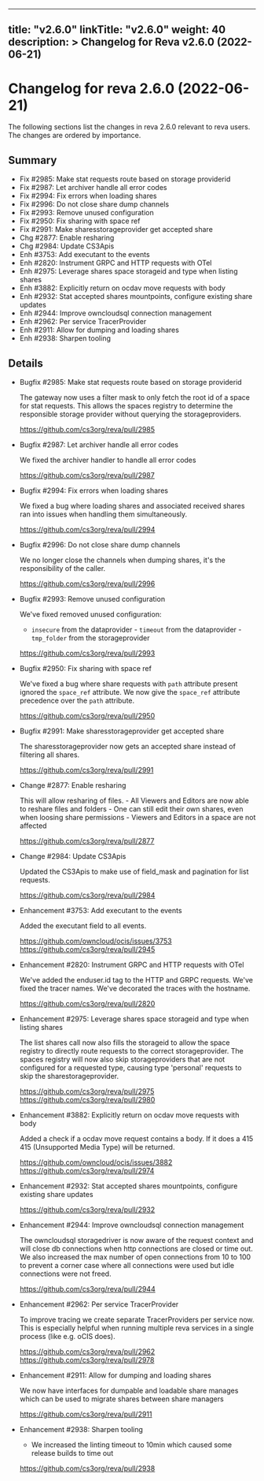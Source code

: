 
---
title: "v2.6.0"
linkTitle: "v2.6.0"
weight: 40
description: >
  Changelog for Reva v2.6.0 (2022-06-21)
---

Changelog for reva 2.6.0 (2022-06-21)
=======================================

The following sections list the changes in reva 2.6.0 relevant to
reva users. The changes are ordered by importance.

Summary
-------

 * Fix #2985: Make stat requests route based on storage providerid
 * Fix #2987: Let archiver handle all error codes
 * Fix #2994: Fix errors when loading shares
 * Fix #2996: Do not close share dump channels
 * Fix #2993: Remove unused configuration
 * Fix #2950: Fix sharing with space ref
 * Fix #2991: Make sharesstorageprovider get accepted share
 * Chg #2877: Enable resharing
 * Chg #2984: Update CS3Apis
 * Enh #3753: Add executant to the events
 * Enh #2820: Instrument GRPC and HTTP requests with OTel
 * Enh #2975: Leverage shares space storageid and type when listing shares
 * Enh #3882: Explicitly return on ocdav move requests with body
 * Enh #2932: Stat accepted shares mountpoints, configure existing share updates
 * Enh #2944: Improve owncloudsql connection management
 * Enh #2962: Per service TracerProvider
 * Enh #2911: Allow for dumping and loading shares
 * Enh #2938: Sharpen tooling

Details
-------

 * Bugfix #2985: Make stat requests route based on storage providerid

   The gateway now uses a filter mask to only fetch the root id of a space for stat requests. This
   allows the spaces registry to determine the responsible storage provider without querying
   the storageproviders.

   https://github.com/cs3org/reva/pull/2985

 * Bugfix #2987: Let archiver handle all error codes

   We fixed the archiver handler to handle all error codes

   https://github.com/cs3org/reva/pull/2987

 * Bugfix #2994: Fix errors when loading shares

   We fixed a bug where loading shares and associated received shares ran into issues when
   handling them simultaneously.

   https://github.com/cs3org/reva/pull/2994

 * Bugfix #2996: Do not close share dump channels

   We no longer close the channels when dumping shares, it's the responsibility of the caller.

   https://github.com/cs3org/reva/pull/2996

 * Bugfix #2993: Remove unused configuration

   We've fixed removed unused configuration:

   - `insecure` from the dataprovider - `timeout` from the dataprovider - `tmp_folder` from the
   storageprovider

   https://github.com/cs3org/reva/pull/2993

 * Bugfix #2950: Fix sharing with space ref

   We've fixed a bug where share requests with `path` attribute present ignored the `space_ref`
   attribute. We now give the `space_ref` attribute precedence over the `path` attribute.

   https://github.com/cs3org/reva/pull/2950

 * Bugfix #2991: Make sharesstorageprovider get accepted share

   The sharesstorageprovider now gets an accepted share instead of filtering all shares.

   https://github.com/cs3org/reva/pull/2991

 * Change #2877: Enable resharing

   This will allow resharing of files. - All Viewers and Editors are now able to reshare files and
   folders - One can still edit their own shares, even when loosing share permissions - Viewers and
   Editors in a space are not affected

   https://github.com/cs3org/reva/pull/2877

 * Change #2984: Update CS3Apis

   Updated the CS3Apis to make use of field_mask and pagination for list requests.

   https://github.com/cs3org/reva/pull/2984

 * Enhancement #3753: Add executant to the events

   Added the executant field to all events.

   https://github.com/owncloud/ocis/issues/3753
   https://github.com/cs3org/reva/pull/2945

 * Enhancement #2820: Instrument GRPC and HTTP requests with OTel

   We've added the enduser.id tag to the HTTP and GRPC requests. We've fixed the tracer names.
   We've decorated the traces with the hostname.

   https://github.com/cs3org/reva/pull/2820

 * Enhancement #2975: Leverage shares space storageid and type when listing shares

   The list shares call now also fills the storageid to allow the space registry to directly route
   requests to the correct storageprovider. The spaces registry will now also skip
   storageproviders that are not configured for a requested type, causing type 'personal'
   requests to skip the sharestorageprovider.

   https://github.com/cs3org/reva/pull/2975
   https://github.com/cs3org/reva/pull/2980

 * Enhancement #3882: Explicitly return on ocdav move requests with body

   Added a check if a ocdav move request contains a body. If it does a 415 415 (Unsupported Media
   Type) will be returned.

   https://github.com/owncloud/ocis/issues/3882
   https://github.com/cs3org/reva/pull/2974

 * Enhancement #2932: Stat accepted shares mountpoints, configure existing share updates

   https://github.com/cs3org/reva/pull/2932

 * Enhancement #2944: Improve owncloudsql connection management

   The owncloudsql storagedriver is now aware of the request context and will close db
   connections when http connections are closed or time out. We also increased the max number of
   open connections from 10 to 100 to prevent a corner case where all connections were used but idle
   connections were not freed.

   https://github.com/cs3org/reva/pull/2944

 * Enhancement #2962: Per service TracerProvider

   To improve tracing we create separate TracerProviders per service now. This is especially
   helpful when running multiple reva services in a single process (like e.g. oCIS does).

   https://github.com/cs3org/reva/pull/2962
   https://github.com/cs3org/reva/pull/2978

 * Enhancement #2911: Allow for dumping and loading shares

   We now have interfaces for dumpable and loadable share manages which can be used to migrate
   shares between share managers

   https://github.com/cs3org/reva/pull/2911

 * Enhancement #2938: Sharpen tooling

   * We increased the linting timeout to 10min which caused some release builds to time out

   https://github.com/cs3org/reva/pull/2938


